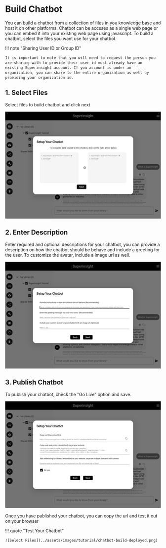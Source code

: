 # Build Chatbot

You can build a chatbot from a collection of files in you knowledge base and host it on other platforms.
Chatbot can be accsses as a single web page or you can embed it into your existing web page using javascript.
To build a chatbot, select the files you want use for your chatbot.

!!! note "Sharing User ID or Group ID"

    It is important to note that you will need to request the person you are sharing with to provide their user id must already have an existing Superinsight account. If you account is under an organization, you can share to the entire organization as well by providing your organization id.

## 1. Select Files

Select files to build chatbot and click next

![Select Files](../assets/images/tutorial/chatbot-build-select-files.png)

## 2. Enter Description

Enter required and optional descriptions for your chatbot, you can provide a description on how the chatbot should be behave and include a greeting for the user. To customize the avatar, include a image url as well.

![Select Files](../assets/images/tutorial/chatbot-build-description.png)

## 3. Publish Chatbot

To publish your chatbot, check the "Go Live" option and save.

![Select Files](../assets/images/tutorial/chatbot-build-publish.png)

Once you have published your chatbot, you can copy the url and test it out on your browser

!!! quote "Test Your Chatbot"

    ![Select Files](../assets/images/tutorial/chatbot-build-deployed.png)
